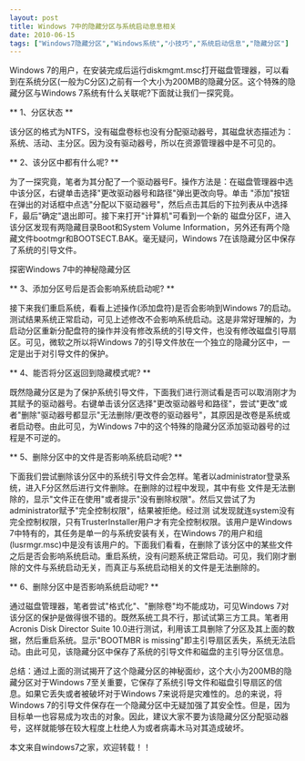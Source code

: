 ```yaml
---
layout: post
title: Windows 7中的隐藏分区与系统启动息息相关		
date: 2010-06-15
tags: ["Windows7隐藏分区","Windows系统","小技巧","系统启动信息","隐藏分区"]
---
```


Windows 7的用户，在安装完成后运行diskmgmt.msc打开磁盘管理器，可以看到在系统分区(一般为C分区)之前有一个大小为200MB的隐藏分区。这个特殊的隐藏分区与Windows 7系统有什么关联呢?下面就让我们一探究竟。

** 1、分区状态 **

该分区的格式为NTFS，没有磁盘卷标也没有分配驱动器号，其磁盘状态描述为：系统、活动、主分区。因为没有驱动器号，所以在资源管理器中是不可见的。

** 2、该分区中都有什么呢? **

为了一探究竟，笔者为其分配了一个驱动器号F。操作方法是：在磁盘管理器中选中该分区，右键单击选择"更改驱动器号和路径"弹出更改向导。单击 "添加"按钮在弹出的对话框中点选"分配以下驱动器号"，然后点击其后的下拉列表从中选择F，最后"确定"退出即可。接下来打开"计算机"可看到一个新的 磁盘分区F，进入该分区发现有两隐藏目录Boot和System Volume Information，另外还有两个隐藏文件bootmgr和BOOTSECT.BAK。毫无疑问，Windows 7在该隐藏分区中保存了系统的引导文件。

探密Windows 7中的神秘隐藏分区

** 3、添加分区号后是否会影响系统启动呢? **

接下来我们重启系统，看看上述操作(添加盘符)是否会影响到Windows 7的启动。测试结果系统正常启动，可见上述修改不会影响系统启动。这是非常好理解的，为启动分区重新分配盘符的操作并没有修改系统的引导文件，也没有修改磁盘引导扇区。可见，微软之所以将Windows 7的引导文件放在一个独立的隐藏分区中，一定是出于对引导文件的保护。

** 4、能否将分区返回到隐藏模式呢? **

既然隐藏分区是为了保护系统引导文件，下面我们进行测试看是否可以取消刚才为其赋予的驱动器号。右键单击该分区选择"更改驱动器号和路径"，尝试"更改"或者"删除"驱动器号都显示"无法删除/更改卷的驱动器号"，其原因是改卷是系统或者启动卷。由此可见，为Windows 7中的这个特殊的隐藏分区添加驱动器号的过程是不可逆的。

** 5、删除分区中的文件是否影响系统启动呢? **

下面我们尝试删除该分区中的系统引导文件会怎样。笔者以administrator登录系统，进入F分区然后进行文件删除。在删除的过程中发现，其中有些 文件是无法删除的，显示"文件正在使用"或者提示"没有删除权限"。然后又尝试了为administrator赋予"完全控制权限"，结果被拒绝。经过测 试发现就连system没有完全控制权限，只有TrusterInstaller用户才有完全控制权限。该用户是Windows 7中特有的，其任务是单一的与系统安装有关，在Windows 7的用户和组(lusrmgr.msc)中是没有该用户的。下面我们看看，在删除了该分区中的某些文件之后是否会影响系统启动。重启系统，没有问题系统正常启动。可见，我们刚才删除的文件与系统启动无关，而真正与系统启动相关的文件是无法删除的。

<!--nextpage-->** 6、删除分区中是否影响系统启动呢? **

通过磁盘管理器，笔者尝试"格式化"、"删除卷"均不能成功，可见Windows 7对该分区的保护是做得很不错的。既然系统工具不行，那试试第三方工具。笔者用Acronis Disk Director Suite 10.0进行测试，利用该工具删除了分区及其上面的数据，然后重启系统。显示"BOOTMBR is missing"即主引导扇区丢失，系统无法启动。由此可见，该隐藏分区中保存了系统的引导文件和磁盘的主引导分区信息。

总结：通过上面的测试揭开了这个隐藏分区的神秘面纱，这个大小为200MB的隐藏分区对于Windows 7至关重要，它保存了系统引导文件和磁盘引导扇区的信息。如果它丢失或者被破坏对于Windows 7来说将是灾难性的。总的来说，将Windows 7的引导文件保存在一个隐藏分区中无疑加强了其安全性。但是，因为目标单一也容易成为攻击的对象。因此，建议大家不要为该隐藏分区分配驱动器号，这样就能够在较大程度上杜绝人为或者病毒木马对其造成破坏。

本文来自windows7之家，欢迎转载！！		